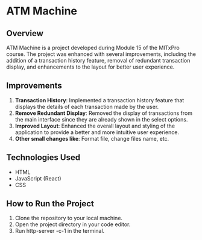 # ATM Machine

## Overview

ATM Machine is a project developed during Module 15 of the MITxPro course. The project was enhanced with several improvements, including the addition of a transaction history feature, removal of redundant transaction display, and enhancements to the layout for better user experience.

## Improvements

1. **Transaction History**: Implemented a transaction history feature that displays the details of each transaction made by the user.
2. **Remove Redundant Display**: Removed the display of transactions from the main interface since they are already shown in the select options.
3. **Improved Layout**: Enhanced the overall layout and styling of the application to provide a better and more intuitive user experience.
4. **Other small changes like**: Format file, change files name, etc.

## Technologies Used

- HTML
- JavaScript (React)
- CSS

## How to Run the Project

1. Clone the repository to your local machine.
2. Open the project directory in your code editor.
3. Run http-server -c-1 in the terminal.
